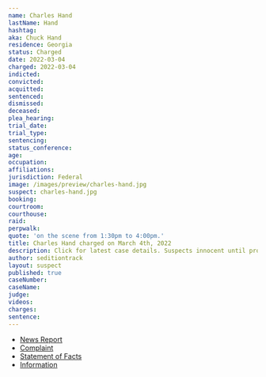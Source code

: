 ```yaml
---
name: Charles Hand
lastName: Hand
hashtag:
aka: Chuck Hand
residence: Georgia
status: Charged
date: 2022-03-04
charged: 2022-03-04
indicted:
convicted:
acquitted:
sentenced:
dismissed:
deceased:
plea_hearing:
trial_date:
trial_type:
sentencing:
status_conference:
age:
occupation:
affiliations:
jurisdiction: Federal
image: /images/preview/charles-hand.jpg
suspect: charles-hand.jpg
booking:
courtroom:
courthouse:
raid:
perpwalk:
quote: 'on the scene from 1:30pm to 4:00pm.'
title: Charles Hand charged on March 4th, 2022
description: Click for latest case details. Suspects innocent until proven guilty.
author: seditiontrack
layout: suspect
published: true
caseNumber:
caseName:
judge:
videos:
charges:
sentence:
---
```

- [News Report](https://www.11alive.com/article/news/special-reports/capitol-insurrection/georgia-couple-arrested-jan-6-case-capitol-riots/85-7da2e02e-4b63-4579-9aef-a959a286d122)
- [Complaint](https://www.justice.gov/usao-dc/case-multi-defendant/file/1482876/download)
- [Statement of Facts](https://www.justice.gov/usao-dc/case-multi-defendant/file/1482881/download)
- [Information](https://extremism.gwu.edu/sites/g/files/zaxdzs2191/f/Charles%20Hand%20III%20and%20Mandy%20Robinson-Hand%20Information.pdf)
